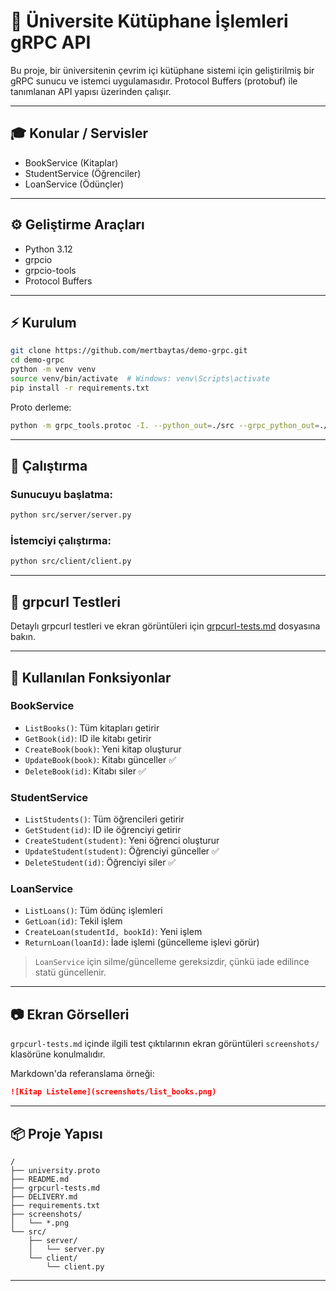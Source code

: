 # 📂 Üniversite Kütüphane İşlemleri gRPC API

Bu proje, bir üniversitenin çevrim içi kütüphane sistemi için geliştirilmiş bir gRPC sunucu ve istemci uygulamasıdır.
Protocol Buffers (protobuf) ile tanımlanan API yapısı üzerinden çalışır.

---

## 🎓 Konular / Servisler

* BookService (Kitaplar)
* StudentService (Öğrenciler)
* LoanService (Ödünçler)

---

## ⚙️ Geliştirme Araçları

* Python 3.12
* grpcio
* grpcio-tools
* Protocol Buffers

---

## ⚡ Kurulum

```bash
git clone https://github.com/mertbaytas/demo-grpc.git
cd demo-grpc
python -m venv venv
source venv/bin/activate  # Windows: venv\Scripts\activate
pip install -r requirements.txt
```

Proto derleme:

```bash
python -m grpc_tools.protoc -I. --python_out=./src --grpc_python_out=./src university.proto
```

---

## 🚀 Çalıştırma

### Sunucuyu başlatma:

```bash
python src/server/server.py
```

### İstemciyi çalıştırma:

```bash
python src/client/client.py
```

---

## 👀 grpcurl Testleri

Detaylı grpcurl testleri ve ekran görüntüleri için [grpcurl-tests.md](./grpcurl-tests.md) dosyasına bakın.

---

## 🧪 Kullanılan Fonksiyonlar

### BookService

* `ListBooks()`: Tüm kitapları getirir
* `GetBook(id)`: ID ile kitabı getirir
* `CreateBook(book)`: Yeni kitap oluşturur
* `UpdateBook(book)`: Kitabı günceller ✅
* `DeleteBook(id)`: Kitabı siler ✅

### StudentService

* `ListStudents()`: Tüm öğrencileri getirir
* `GetStudent(id)`: ID ile öğrenciyi getirir
* `CreateStudent(student)`: Yeni öğrenci oluşturur
* `UpdateStudent(student)`: Öğrenciyi günceller ✅
* `DeleteStudent(id)`: Öğrenciyi siler ✅

### LoanService

* `ListLoans()`: Tüm ödünç işlemleri
* `GetLoan(id)`: Tekil işlem
* `CreateLoan(studentId, bookId)`: Yeni işlem
* `ReturnLoan(loanId)`: İade işlemi (güncelleme işlevi görür)

> `LoanService` için silme/güncelleme gereksizdir, çünkü iade edilince statü güncellenir.

---

## 📷 Ekran Görselleri

`grpcurl-tests.md` içinde ilgili test çıktılarının ekran görüntüleri `screenshots/` klasörüne konulmalıdır.


Markdown'da referanslama örneği:

```md
![Kitap Listeleme](screenshots/list_books.png)
```

---

## 📦 Proje Yapısı

```
/
├── university.proto
├── README.md
├── grpcurl-tests.md
├── DELIVERY.md
├── requirements.txt
├── screenshots/
│   └── *.png
└── src/
    ├── server/
    │   └── server.py
    └── client/
        └── client.py
```

---

